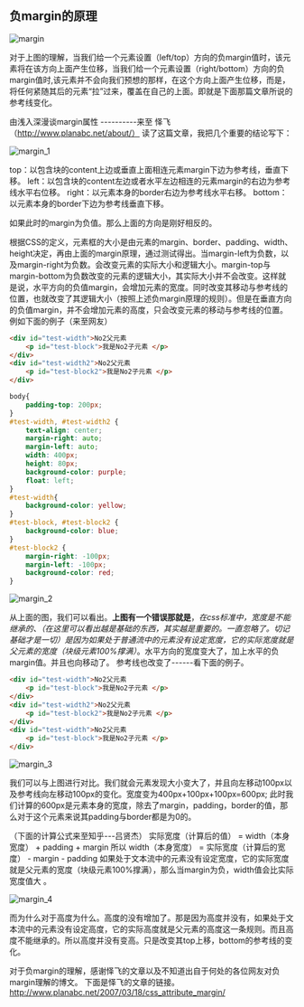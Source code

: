 ## 负margin的原理

![margin](https://cloud.githubusercontent.com/assets/15865210/13728410/348c0d6e-e952-11e5-84f6-eceb34b69e4e.jpg)

对于上图的理解，当我们给一个元素设置（left/top）方向的负margin值时，该元素将在该方向上面产生位移，当我们给一个元素设置（right/bottom）方向的负margin值时,该元素并不会向我们预想的那样，在这个方向上面产生位移，而是，将任何紧随其后的元素“拉”过来，覆盖在自己的上面。即就是下面那篇文章所说的参考线变化。

由浅入深漫谈margin属性 ----------来至 怿飞（http://www.planabc.net/about/）
读了这篇文章，我把几个重要的结论写下：

![margin_1](https://cloud.githubusercontent.com/assets/15865210/13728487/9b99403c-e955-11e5-860d-d2971f3fca47.png)

 top：以包含块的content上边或垂直上面相连元素margin下边为参考线，垂直下移。
 left：以包含块的content左边或者水平左边相连的元素margin的右边为参考线水平右位移。
 right：以元素本身的border右边为参考线水平右移。
 bottom：以元素本身的border下边为参考线垂直下移。

如果此时的margin为负值。那么上面的方向是刚好相反的。

根据CSS的定义，元素框的大小是由元素的margin、border、padding、width、height决定，再由上面的margin原理，通过测试得出。当margin-left为负数，以及margin-right为负数。会改变元素的实际大小和逻辑大小。margin-top与margin-bottom为负数改变的元素的逻辑大小，其实际大小并不会改变。这样就是说，水平方向的负值margin，会增加元素的宽度。同时改变其移动与参考线的位置，也就改变了其逻辑大小（按照上述负margin原理的规则）。但是在垂直方向的负值margin，并不会增加元素的高度，只会改变元素的移动与参考线的位置。
例如下面的例子（来至网友）

``` html
<div id="test-width">No2父元素
    <p id="test-block">我是No2子元素 </p>
</div>
<div id="test-width2">No2父元素
    <p id="test-block2">我是No2子元素 </p>
</div>
```

``` css
body{
    padding-top: 200px;
}
#test-width, #test-width2 {
    text-align: center;
    margin-right: auto;
    margin-left: auto;
    width: 400px;
    height: 80px;
    background-color: purple;
    float: left;
}
#test-width{
    background-color: yellow;
}
#test-block, #test-block2 {
    background-color: blue;
}
#test-block2 {
    margin-right: -100px;
    margin-left: -100px;
    background-color: red;
}
```

![margin_2](https://cloud.githubusercontent.com/assets/15865210/13728858/eb09543a-e960-11e5-827f-bc698ad1eda5.png)

从上面的图，我们可以看出。**上图有一个错误那就是**，_在css标准中，宽度是不能继承的、（在这里可以看出越是基础的东西，其实越是重要的。一直忽略了。切记基础才是一切）是因为如果处于普通流中的元素没有设定宽度，它的实际宽度就是父元素的宽度（块级元素100%撑满）_。水平方向的宽度变大了，加上水平的负margin值。并且也向移动了。
参考线也改变了------看下面的例子。

``` html
<div id="test-width">No2父元素
    <p id="test-block">我是No2子元素 </p>
</div>
<div id="test-width2">No2父元素
    <p id="test-block2">我是No2子元素 </p>
</div>
<div id="test-width">No2父元素
    <p id="test-block">我是No2子元素 </p>
</div>
```

![margin_3](https://cloud.githubusercontent.com/assets/15865210/13736922/dfbef3ee-e9f3-11e5-947c-528c7b14363d.png)

我们可以与上图进行对比。我们就会元素发现大小变大了，并且向左移动100px以及参考线向左移动100px的变化。宽度变为400px+100px+100px=600px; 此时我们计算的600px是元素本身的宽度，除去了margin，padding，border的值，那么对于这个元素来说其padding与border都是为0的。

（下面的计算公式来至知乎---吕贤杰）
实际宽度（计算后的值） = width（本身宽度） + padding + margin
所以
width（本身宽度） = 实际宽度（计算后的宽度） - margin - padding
如果处于文本流中的元素没有设定宽度，它的实际宽度就是父元素的宽度（块级元素100%撑满），那么当margin为负，width值会比实际宽度值大 。

![margin_4](https://cloud.githubusercontent.com/assets/15865210/13736937/055a6b06-e9f4-11e5-88b1-6fd5409bfbdd.png)

而为什么对于高度为什么。高度的没有增加了。那是因为高度并没有，如果处于文本流中的元素没有设定高度，它的实际高度就是父元素的高度这一条规则。而且高度不能继承的。所以高度并没有变高。只是改变其top上移，bottom的参考线的变化。

对于负margin的理解，感谢怿飞的文章以及不知道出自于何处的各位网友对负margin理解的博文。
下面是怿飞的文章的链接。
http://www.planabc.net/2007/03/18/css_attribute_margin/

